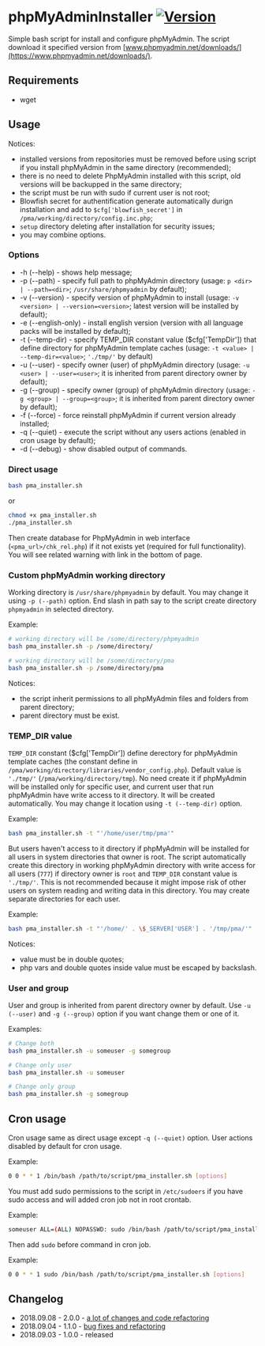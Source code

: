 # phpMyAdminInstaller [![Version](https://img.shields.io/badge/version-v2.0.0-brightgreen.svg)](https://github.com/zevilz/PhpMyAdminInstaller/releases/tag/2.0.0)

Simple bash script for install and configure phpMyAdmin. The script download it specified version from [www.phpmyadmin.net/downloads/](https://www.phpmyadmin.net/downloads/).

## Requirements

- wget

## Usage

Notices:
- installed versions from repositories must be removed before using script if you install phpMyAdmin in the same directory (recommended);
- there is no need to delete PhpMyAdmin installed with this script, old versions will be backupped in the same directory;
- the script must be run with sudo if current user is not root;
- Blowfish secret for authentification generate automatically durign installation and add to `$cfg['blowfish_secret']` in `/pma/working/directory/config.inc.php`;
- `setup` directory deleting after installation for security issues;
- you may combine options.

### Options

- -h (--help) - shows help message;
- -p (--path) - specify full path to phpMyAdmin directory (usage: `p <dir> | --path=<dir>`; `/usr/share/phpmyadmin` by default);
- -v (--version) - specify version of phpMyAdmin to install (usage: `-v <version> | --version=<version>`; latest version will be installed by default);
- -e (--english-only) - install english version (version with all language packs will be installed by default);
- -t (--temp-dir) - specify TEMP_DIR constant value ($cfg['TempDir']) that define directory for phpMyAdmin template caches (usage: `-t <value> | --temp-dir=<value>`; `'./tmp/'` by default)
- -u (--user) - specify owner (user) of phpMyAdmin directory (usage: `-u <user> | --user=<user>`; it is inherited from parent directory owner by default);
- -g (--group) - specify owner (group) of phpMyAdmin directory (usage: `-g <group> | --group=<group>`; it is inherited from parent directory owner by default);
- -f (--force) - force reinstall phpMyAdmin if current version already installed;
- -q (--quiet) - execute the script without any users actions (enabled in cron usage by default);
- -d (--debug) - show disabled output of commands.

### Direct usage

```bash
bash pma_installer.sh
```

or

```bash
chmod +x pma_installer.sh
./pma_installer.sh
```

Then create database for PhpMyAdmin in web interface (`<pma_url>/chk_rel.php`) if it not exists yet (required for full functionality). You will see related warning with link in the bottom of page.

### Custom phpMyAdmin working directory

Working directory is `/usr/share/phpmyadmin` by default. You may change it using `-p (--path)` option. End slash in path say to the script create directory `phpmyadmin` in selected directory.

Example:

```bash
# working directory will be /some/directory/phpmyadmin
bash pma_installer.sh -p /some/directory/

# working directory will be /some/directory/pma
bash pma_installer.sh -p /some/directory/pma
```

Notices:
- the script inherit permissions to all phpMyAdmin files and folders from parent directory;
- parent directory must be exist.

### TEMP_DIR value

`TEMP_DIR` constant ($cfg['TempDir']) define derectory for phpMyAdmin template caches (the constant define in `/pma/working/directory/libraries/vendor_config.php`). Default value is `'./tmp/'` (`/pma/working/directory/tmp`). No need create it if phpMyAdmin will be installed only for specific user, and current user that run phpMyAdmin have write access to it directory. It will be created automatically. You may change it location using `-t (--temp-dir)` option.

Example:

```bash
bash pma_installer.sh -t "'/home/user/tmp/pma'"
```

But users haven't access to it directory if phpMyAdmin will be installed for all users in system directories that owner is root. The script automatically create this directory in working phpMyAdmin directory with write access for all users (`777`) if directory owner is `root` and `TEMP_DIR` constant value is `'./tmp/'`. This is not recommended because it might impose risk of other users on system reading and writing data in this directory. You may create separate directories for each user.

Example:

```bash
bash pma_installer.sh -t "'/home/' . \$_SERVER['USER'] . '/tmp/pma/'"
```

Notices:

- value must be in double quotes;
- php vars and double quotes inside value must be escaped by backslash.

### User and group

User and group is inherited from parent directory owner by default. Use `-u (--user)` and `-g (--group)` option if you want change them or one of it.

Examples:

```bash
# Change both
bash pma_installer.sh -u someuser -g somegroup

# Change only user
bash pma_installer.sh -u someuser

# Change only group
bash pma_installer.sh -g somegroup

``` 

## Cron usage

Cron usage same as direct usage except `-q (--quiet)` option. User actions disabled by default for cron usage.

Example:

```bash
0 0 * * 1 /bin/bash /path/to/script/pma_installer.sh [options]
```

You must add sudo permissions to the script in `/etc/sudoers` if you have sudo access and will added cron job not in root crontab.

Example:

```bash
someuser ALL=(ALL) NOPASSWD: sudo /bin/bash /path/to/script/pma_installer.sh [options]
```

Then add `sudo` before command in cron job.

Example:

```bash
0 0 * * 1 sudo /bin/bash /path/to/script/pma_installer.sh [options]
```

## Changelog

- 2018.09.08 - 2.0.0 - [a lot of changes and code refactoring](https://github.com/zevilz/PhpMyAdminInstaller/releases/tag/2.0.0)
- 2018.09.04 - 1.1.0 - [bug fixes and refactoring](https://github.com/zevilz/PhpMyAdminInstaller/releases/tag/1.1.0)
- 2018.09.03 - 1.0.0 - released
